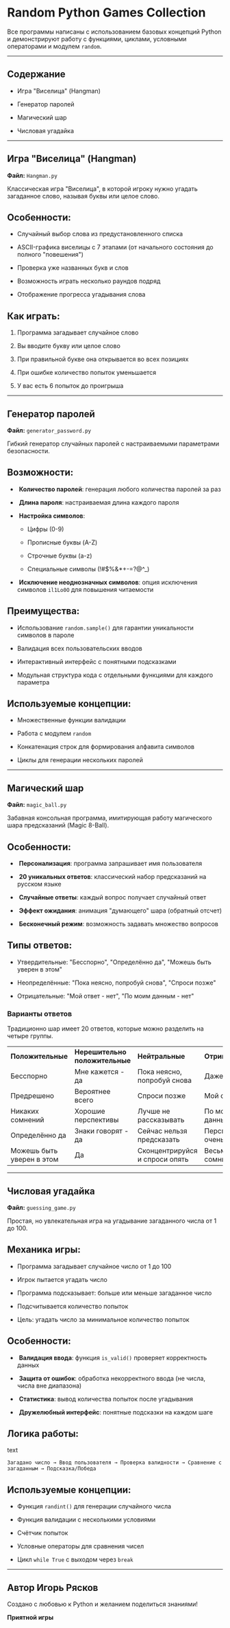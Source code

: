 #  Random Python Games Collection

Все программы написаны с использованием базовых концепций Python и демонстрируют работу с функциями, циклами, условными операторами и модулем `random`.

---

##  Содержание

- Игра "Виселица" (Hangman)
    
- Генератор паролей
    
- Магический шар
    
- Числовая угадайка
    

---

##  Игра "Виселица" (Hangman<a id="hangman"></a>)

**Файл:** `Hangman.py`

Классическая игра "Виселица", в которой игроку нужно угадать загаданное слово, называя буквы или целое слово.

## Особенности:

-  Случайный выбор слова из предустановленного списка
    
-  ASCII-графика виселицы с 7 этапами (от начального состояния до полного "повешения")
    
-  Проверка уже названных букв и слов
    
-  Возможность играть несколько раундов подряд
    
-  Отображение прогресса угадывания слова
    

## Как играть:

1. Программа загадывает случайное слово
    
2. Вы вводите букву или целое слово
    
3. При правильной букве она открывается во всех позициях
    
4. При ошибке количество попыток уменьшается
    
5. У вас есть 6 попыток до проигрыша
    


---

##  Генератор паролей

**Файл:** `generator_password.py`

Гибкий генератор случайных паролей с настраиваемыми параметрами безопасности.

## Возможности:

-  **Количество паролей**: генерация любого количества паролей за раз
    
-  **Длина пароля**: настраиваемая длина каждого пароля
    
-  **Настройка символов**:
    
    - Цифры (0-9)
        
    - Прописные буквы (A-Z)
        
    - Строчные буквы (a-z)
        
    - Специальные символы (!#$%&*+-=?@^_)
        
-  **Исключение неоднозначных символов**: опция исключения символов `il1Lo0O` для повышения читаемости
    

## Преимущества:

- Использование `random.sample()` для гарантии уникальности символов в пароле
    
- Валидация всех пользовательских вводов
    
- Интерактивный интерфейс с понятными подсказками
    
- Модульная структура кода с отдельными функциями для каждого параметра
    

## Используемые концепции:

- Множественные функции валидации
    
- Работа с модулем `random`
    
- Конкатенация строк для формирования алфавита символов
    
- Циклы для генерации нескольких паролей
    

---

##  Магический шар

**Файл:** `magic_ball.py`

Забавная консольная программа, имитирующая работу магического шара предсказаний (Magic 8-Ball).

## Особенности:

-  **Персонализация**: программа запрашивает имя пользователя
    
-  **20 уникальных ответов**: классический набор предсказаний на русском языке
    
-  **Случайные ответы**: каждый вопрос получает случайный ответ
    
-  **Эффект ожидания**: анимация "думающего" шара (обратный отсчет)
    
-  **Бесконечный режим**: возможность задавать множество вопросов
    

## Типы ответов:

-  Утвердительные: "Бесспорно", "Определённо да", "Можешь быть уверен в этом"
    
-  Неопределённые: "Пока неясно, попробуй снова", "Спроси позже"
    
-  Отрицательные: "Мой ответ - нет", "По моим данным - нет"

### Варианты ответов

Традиционно шар имеет 20 ответов, которые можно разделить на четыре группы.

|   |   |   |   |
|---|---|---|---|
|**Положительные**|**Нерешительно положительные**|**Нейтральные**|**Отрицательные**|
|Бесспорно|Мне кажется - да|Пока неясно, попробуй снова|Даже не думай|
|Предрешено|Вероятнее всего|Спроси позже|Мой ответ - нет|
|Никаких сомнений|Хорошие перспективы|Лучше не рассказывать|По моим данным - нет|
|Определённо да|Знаки говорят - да|Сейчас нельзя предсказать|Перспективы не очень хорошие|
|Можешь быть уверен в этом|Да|Сконцентрируйся и спроси опять|Весьма сомнительно|

---

##  Числовая угадайка

**Файл:** `guessing_game.py`

Простая, но увлекательная игра на угадывание загаданного числа от 1 до 100.

## Механика игры:

-  Программа загадывает случайное число от 1 до 100
    
-  Игрок пытается угадать число
    
-  Программа подсказывает: больше или меньше загаданное число
    
-  Подсчитывается количество попыток
    
-  Цель: угадать число за минимальное количество попыток
    

## Особенности:

-  **Валидация ввода**: функция `is_valid()` проверяет корректность данных
    
-  **Защита от ошибок**: обработка некорректного ввода (не числа, числа вне диапазона)
    
-  **Статистика**: вывод количества попыток после угадывания
    
-  **Дружелюбный интерфейс**: понятные подсказки на каждом шаге
    

## Логика работы:

text

`Загадано число → Ввод пользователя → Проверка валидности → Сравнение с загаданным → Подсказка/Победа`

## Используемые концепции:

- Функция `randint()` для генерации случайного числа
    
- Функция валидации с несколькими условиями
    
- Счётчик попыток
    
- Условные операторы для сравнения чисел
    
- Цикл `while True` с выходом через `break`
    

---

##  Автор Игорь Рясков

Создано с любовью к Python и желанием поделиться знаниями! 

**Приятной игры** 
